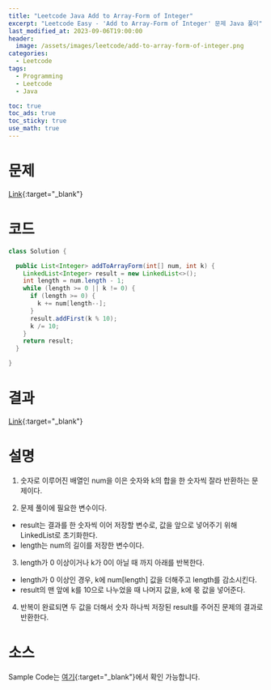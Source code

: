 ```yaml
---
title: "Leetcode Java Add to Array-Form of Integer"
excerpt: "Leetcode Easy - 'Add to Array-Form of Integer' 문제 Java 풀이"
last_modified_at: 2023-09-06T19:00:00
header:
  image: /assets/images/leetcode/add-to-array-form-of-integer.png
categories:
  - Leetcode
tags:
  - Programming
  - Leetcode
  - Java

toc: true
toc_ads: true
toc_sticky: true
use_math: true
---
```

# 문제
[Link](https://leetcode.com/problems/add-to-array-form-of-integer){:target="_blank"}

# 코드
```java
class Solution {

  public List<Integer> addToArrayForm(int[] num, int k) {
    LinkedList<Integer> result = new LinkedList<>();
    int length = num.length - 1;
    while (length >= 0 || k != 0) {
      if (length >= 0) {
        k += num[length--];
      }
      result.addFirst(k % 10);
      k /= 10;
    }
    return result;
  }

}
```

# 결과
[Link](https://leetcode.com/problems/add-to-array-form-of-integer/submissions/1042011101/){:target="_blank"}

# 설명
1. 숫자로 이루어진 배열인 num을 이은 숫자와 k의 합을 한 숫자씩 잘라 반환하는 문제이다.

2. 문제 풀이에 필요한 변수이다.
- result는 결과를 한 숫자씩 이어 저장할 변수로, 값을 앞으로 넣어주기 위해 LinkedList로 초기화한다.
- length는 num의 길이를 저장한 변수이다.

3. length가 0 이상이거나 k가 0이 아닐 때 까지 아래를 반복한다.
- length가 0 이상인 경우, k에 num[length] 값을 더해주고 length를 감소시킨다.
- result의 맨 앞에 k를 10으로 나누었을 때 나머지 값을, k에 몫 값을 넣어준다.

4. 반복이 완료되면 두 값을 더해서 숫자 하나씩 저장된 result를 주어진 문제의 결과로 반환한다.

# 소스
Sample Code는 [여기](https://github.com/GracefulSoul/leetcode/blob/master/src/main/java/gracefulsoul/problems/AddToArrayFormOfInteger.java){:target="_blank"}에서 확인 가능합니다.